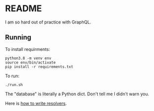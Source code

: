 # README

I am so hard out of practice with GraphQL.

## Running

To install requirments:

```
python3.8 -m venv env
source env/bin/activate
pip install -r requirements.txt
```

To run:
```
./run.sh
```

The "database" is literally a Python dict. Don't tell me I didn't warn you.

Here is [how to write resolvers](https://ariadnegraphql.org/docs/resolvers).